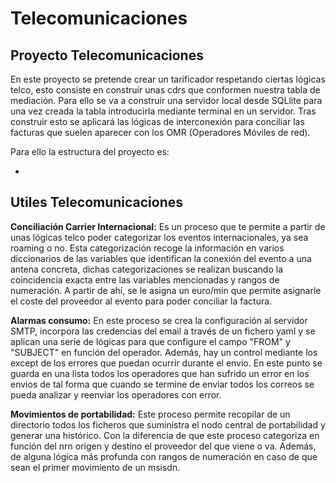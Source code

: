 # Telecomunicaciones

## Proyecto Telecomunicaciones

En este proyecto se pretende crear un tarificador respetando ciertas lógicas telco, esto consiste en construir unas cdrs que conformen nuestra tabla de mediación. Para ello se va a construir una servidor local desde SQLlite para una vez creada la tabla introducirla mediante terminal en un servidor. Tras construir esto se aplicará las lógicas de interconexión para conciliar las facturas que suelen aparecer con los OMR (Operadores Móviles de red).

Para ello la estructura del proyecto es:

- 





## Utiles Telecomunicaciones


**Conciliación Carrier Internacional:** Es un proceso que te permite a partir de unas lógicas telco poder categorizar los eventos internacionales, ya sea roaming o no.
Esta categorización recoge la información en varios diccionarios de las variables que identifican la conexión del evento a una antena concreta, dichas categorizaciones se realizan buscando la coincidencia exacta entre las variables mencionadas y rangos de numeración. A partir de ahí, se le asigna un euro/min que permite asignarle el coste del proveedor al evento para poder conciliar la factura.

**Alarmas consumo:** En este proceso se crea la configuración al servidor SMTP, incorpora las credencias del email a través de un fichero yaml y se aplican una seríe de lógicas para que configure el campo "FROM" y "SUBJECT" en función del operador. Además, hay un control mediante los except de los errores que puedan ocurrir durante el envio. En este punto se guarda en una lista todos los operadores que han sufrido un error en los envios de tal forma que cuando se termine de enviar todos los correos se pueda analizar y reenviar los operadores con error.

**Movimientos de portabilidad:** Este proceso permite recopilar de un directorio todos los ficheros que suministra el nodo central de portabilidad y generar una histórico. Con la diferencia de que este proceso categoriza en función del nrn origen y destino el proveedor del que viene o va. Además, de alguna lógica más profunda con rangos de numeración en caso de que sean el primer movimiento de un msisdn.
